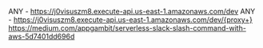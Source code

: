   ANY - https://j0visuszm8.execute-api.us-east-1.amazonaws.com/dev
  ANY - https://j0visuszm8.execute-api.us-east-1.amazonaws.com/dev/{proxy+}
https://medium.com/appgambit/serverless-slack-slash-command-with-aws-5d7401dd696d